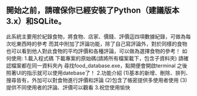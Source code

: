 開始之前，請確保你已經安裝了Python（建議版本3.x）和SQLite。
---------------------------------------------
此系統主要用於紀錄食物，將食物、店家、價錢、評價這四項數據紀錄，可做為每次吃東西時的參考
而其中附加了評論功能，除了自己寫評論外，對於同樣的食物也可以看到他人對此食物的平均評價和各種評論，可以做為選擇食物的參考！
如何使用:
1.載入程式碼
下載專案的原始碼(請將所有檔案載下，包含子資料夾)
請確認檔案都在同一資料夾內
尋找food_database.exe，點開便會開啟terminal
之後照著UI的指示就可以使用datebase了！
2.功能介紹
  (1)基本的新增、刪除、排列、搜尋皆有，外加可以對食物進行評價和評論
  (2)包含了帳密提供多使用者使用
  (3)提供不同使用者的評論、評價可以觀看
3.祝您使用愉快
